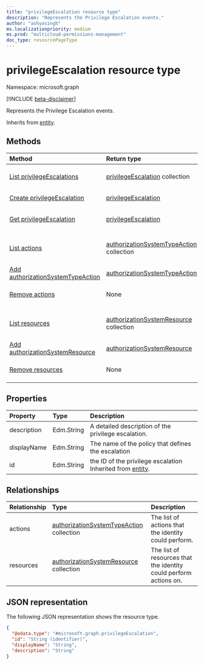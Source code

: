```yaml
---
title: "privilegeEscalation resource type"
description: "Represents the Privilege Escalation events."
author: "ashyasingh"
ms.localizationpriority: medium
ms.prod: "multicloud-permissions-management"
doc_type: resourcePageType
---
```


# privilegeEscalation resource type

Namespace: microsoft.graph

[!INCLUDE [beta-disclaimer](../../includes/beta-disclaimer.md)]

Represents the Privilege Escalation events.

Inherits from [entity](../resources/entity.md).

## Methods
|Method|Return type|Description|
|:---|:---|:---|
|[List privilegeEscalations](../api/privilegeescalationuserfinding-list-potentialprivilegeescalations.md)|[privilegeEscalation](../resources/privilegeescalation.md) collection|Get a list of the [privilegeEscalation](../resources/privilegeescalation.md) objects and their properties.|
|[Create privilegeEscalation](../api/privilegeescalationuserfinding-post-potentialprivilegeescalations.md)|[privilegeEscalation](../resources/privilegeescalation.md)|Create a new [privilegeEscalation](../resources/privilegeescalation.md) object.|
|[Get privilegeEscalation](../api/privilegeescalation-get.md)|[privilegeEscalation](../resources/privilegeescalation.md)|Read the properties and relationships of a [privilegeEscalation](../resources/privilegeescalation.md) object.|
|[List actions](../api/privilegeescalation-list-actions.md)|[authorizationSystemTypeAction](../resources/authorizationsystemtypeaction.md) collection|Get the authorizationSystemTypeAction resources from the actions navigation property.|
|[Add authorizationSystemTypeAction](../api/privilegeescalation-post-actions.md)|[authorizationSystemTypeAction](../resources/authorizationsystemtypeaction.md)|Add actions by posting to the actions collection.|
|[Remove actions](../api/privilegeescalation-delete-actions.md)|None|Remove an [authorizationSystemTypeAction](../resources/authorizationsystemtypeaction.md) object.|
|[List resources](../api/privilegeescalation-list-resources.md)|[authorizationSystemResource](../resources/authorizationsystemresource.md) collection|Get the authorizationSystemResource resources from the resources navigation property.|
|[Add authorizationSystemResource](../api/privilegeescalation-post-resources.md)|[authorizationSystemResource](../resources/authorizationsystemresource.md)|Add resources by posting to the resources collection.|
|[Remove resources](../api/privilegeescalation-delete-resources.md)|None|Remove an [authorizationSystemResource](../resources/authorizationsystemresource.md) object.|

## Properties
|Property|Type|Description|
|:---|:---|:---|
|description|Edm.String|A detailed description of the privilege escalation.|
|displayName|Edm.String|The name of the policy that defines the escalation|
|id|Edm.String|the ID of the privilege escalation Inherited from [entity](../resources/entity.md).|

## Relationships
|Relationship|Type|Description|
|:---|:---|:---|
|actions|[authorizationSystemTypeAction](../resources/authorizationsystemtypeaction.md) collection|The list of actions that the identity could perform.|
|resources|[authorizationSystemResource](../resources/authorizationsystemresource.md) collection|The list of resources that the identity could perform actions on.|

## JSON representation
The following JSON representation shows the resource type.
<!-- {
  "blockType": "resource",
  "keyProperty": "id",
  "@odata.type": "microsoft.graph.privilegeEscalation",
  "baseType": "microsoft.graph.entity",
  "openType": false
}
-->
``` json
{
  "@odata.type": "#microsoft.graph.privilegeEscalation",
  "id": "String (identifier)",
  "displayName": "String",
  "description": "String"
}
```

